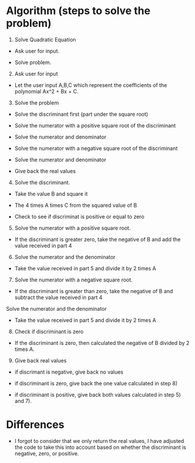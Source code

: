 # Algorithm (steps to solve the problem)

1)	Solve Quadratic Equation

* Ask user for input.

* Solve problem.

2)	Ask user for input

* Let the user input A,B,C which represent the coefficients of the polynomial Ax^2 + Bx + C. 

3)	Solve the problem

* Solve the discriminant first (part under the square root)

* Solve the numerator with a positive square root of the discriminant

* Solve the numerator and denominator

* Solve the numerator with a negative square root of the discriminant

* Solve the numerator and denominator

* Give back the real values

4)	Solve the discriminant.

* Take the value B and square it

* The 4 times A times C from the squared value of B

* Check to see if discriminat is positive or equal to zero

5)	Solve the numerator with a positive square root. 

* If the discriminant is greater zero, take the negative of B and add the value received in part 4

6)	Solve the numerator and the denominator

* Take the value received in part 5 and divide it by 2 times A

7)	Solve the numerator with a negative square root. 

* If the discriminant is greater than zero, take the negative of B and subtract the value received in part 4

Solve the numerator and the denominator

* Take the value received in part 5 and divide it by 2 times A

8)	Check if discriminant is zero

* If the discriminant is zero, then calculated the negative of B divided by 2 times A. 

9)	Give back real values

* if discrimant is negative, give back no values

* if discriminant is zero, give back the one value calculated in step 8)

* if discriminant is positive, give back both values calculated in step 5) and 7). 

# Differences

* I forgot to consider that we only return the real values, I have adjusted the code to take this into account based on whether the discriminant is negative, zero, or positive.